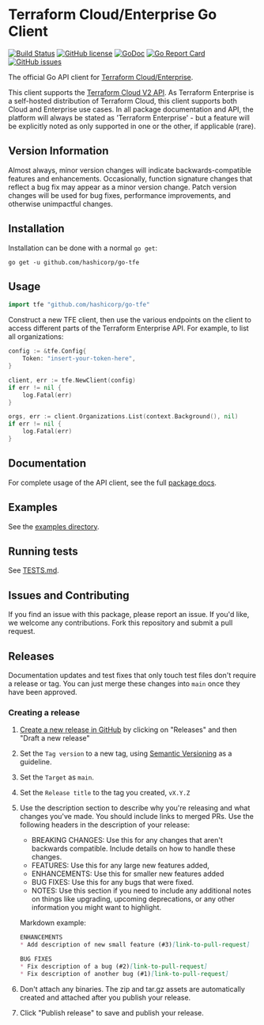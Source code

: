 Terraform Cloud/Enterprise Go Client
==============================

[![Build Status](https://circleci.com/gh/hashicorp/go-tfe.svg?style=shield)](https://circleci.com/gh/hashicorp/go-tfe)
[![GitHub license](https://img.shields.io/github/license/hashicorp/go-tfe.svg)](https://github.com/hashicorp/go-tfe/blob/main/LICENSE)
[![GoDoc](https://godoc.org/github.com/hashicorp/go-tfe?status.svg)](https://godoc.org/github.com/hashicorp/go-tfe)
[![Go Report Card](https://goreportcard.com/badge/github.com/hashicorp/go-tfe)](https://goreportcard.com/report/github.com/hashicorp/go-tfe)
[![GitHub issues](https://img.shields.io/github/issues/hashicorp/go-tfe.svg)](https://github.com/hashicorp/go-tfe/issues)

The official Go API client for [Terraform Cloud/Enterprise](https://www.hashicorp.com/products/terraform).

This client supports the [Terraform Cloud V2 API](https://www.terraform.io/docs/cloud/api/index.html).
As Terraform Enterprise is a self-hosted distribution of Terraform Cloud, this
client supports both Cloud and Enterprise use cases. In all package
documentation and API, the platform will always be stated as 'Terraform
Enterprise' - but a feature will be explicitly noted as only supported in one or
the other, if applicable (rare).

## Version Information

Almost always, minor version changes will indicate backwards-compatible features and enhancements. Occasionally, function signature changes that reflect a bug fix may appear as a minor version change. Patch version changes will be used for bug fixes, performance improvements, and otherwise unimpactful changes.

## Installation

Installation can be done with a normal `go get`:

```
go get -u github.com/hashicorp/go-tfe
```

## Usage

```go
import tfe "github.com/hashicorp/go-tfe"
```

Construct a new TFE client, then use the various endpoints on the client to
access different parts of the Terraform Enterprise API. For example, to list
all organizations:

```go
config := &tfe.Config{
	Token: "insert-your-token-here",
}

client, err := tfe.NewClient(config)
if err != nil {
	log.Fatal(err)
}

orgs, err := client.Organizations.List(context.Background(), nil)
if err != nil {
	log.Fatal(err)
}
```

## Documentation

For complete usage of the API client, see the full [package docs](https://pkg.go.dev/github.com/hashicorp/go-tfe).

## Examples

See the [examples directory](https://github.com/hashicorp/go-tfe/tree/main/examples).

## Running tests

See [TESTS.md](https://github.com/hashicorp/go-tfe/tree/main/TESTS.md).

## Issues and Contributing

If you find an issue with this package, please report an issue. If you'd like,
we welcome any contributions. Fork this repository and submit a pull request.

## Releases

Documentation updates and test fixes that only touch test files don't require a release or tag. You can just merge these changes into `main` once they have been approved.

### Creating a release

1. [Create a new release in GitHub](https://help.github.com/en/github/administering-a-repository/creating-releases) by clicking on "Releases" and then "Draft a new release"
1. Set the `Tag version` to a new tag, using [Semantic Versioning](https://semver.org/) as a guideline. 
1. Set the `Target` as `main`.
1. Set the `Release title` to the tag you created, `vX.Y.Z`
1. Use the description section to describe why you're releasing and what changes you've made. You should include links to merged PRs. Use the following headers in the description of your release:
   - BREAKING CHANGES: Use this for any changes that aren't backwards compatible. Include details on how to handle these changes.
   - FEATURES: Use this for any large new features added, 
   - ENHANCEMENTS: Use this for smaller new features added
   - BUG FIXES: Use this for any bugs that were fixed.
   - NOTES: Use this section if you need to include any additional notes on things like upgrading, upcoming deprecations, or any other information you might want to highlight.

   Markdown example:

   ```markdown
   ENHANCEMENTS
   * Add description of new small feature (#3)[link-to-pull-request]

   BUG FIXES
   * Fix description of a bug (#2)[link-to-pull-request]
   * Fix description of another bug (#1)[link-to-pull-request]
   ```

1. Don't attach any binaries. The zip and tar.gz assets are automatically created and attached after you publish your release.
1. Click "Publish release" to save and publish your release.


